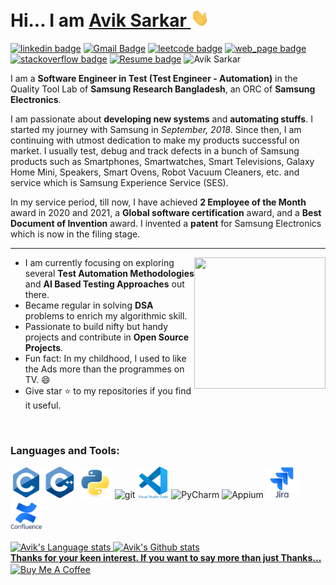 <h1>Hi... I am <a  href="https://github.com/ssavi-ict">Avik Sarkar </a> <img  src="https://raw.githubusercontent.com/ABSphreak/ABSphreak/master/gifs/Hi.gif" width="30"></h1>

[![linkedin badge](https://img.shields.io/badge/Avik_Sarkar-30302f?style=flat&logo=linkedin)](https://www.linkedin.com/in/ssavi-ict/)
[![Gmail Badge](https://img.shields.io/badge/Avik_Sarkar-30302f?style=flat&logo=Gmail&logoColor=red)](mailto:ssavi.ict@gmail.com)
[![leetcode badge](https://img.shields.io/badge/ssavi-30302f?style=flat&logo=leetcode)](https://leetcode.com/ssavi/)
[![web_page badge](https://img.shields.io/badge/Avik_Sarkar-30302f?style=flat&logo=blogger)](https://sites.google.com/view/iamavik/)
[![stackoverflow badge](https://img.shields.io/badge/Avik_Sarkar-30302f?style=flat&logo=stack-overflow)](https://stackoverflow.com/users/4982627/ssavi)
[![Resume badge](https://img.shields.io/badge/Download_Resume-30302f?style=flat&logo=downloads)](https://cutt.ly/2XcEFzL)
<img src="https://komarev.com/ghpvc/?username=ssavi-ict" alt="Avik Sarkar" />
<!-- <img src="https://avatars.githubusercontent.com/u/14172268" /> -->

I am a **Software Engineer in Test (Test Engineer - Automation)** in the Quality Tool Lab of **Samsung Research Bangladesh**, an ORC of **Samsung Electronics**.

I am passionate about **developing new systems** and **automating stuffs**. I started my journey with Samsung in *September, 2018*. Since then, I am continuing with utmost dedication to make my products successful on market. I usually test, debug and track defects in a bunch of Samsung products such as Smartphones, Smartwatches, Smart Televisions, Galaxy Home Mini, Speakers, Smart Ovens, Robot Vacuum Cleaners, etc. and service which is Samsung Experience Service (SES). 

In my service period, till now, I have achieved **2 Employee of the Month** award in 2020 and 2021, a **Global software certification** award, and a **Best Document of Invention** award. I invented a **patent** for Samsung Electronics which is now in the filing stage. 

---------

<img align='right' src="https://cdn1.iconfinder.com/data/icons/seo-part-1-1/128/Technical-Support-Options-Productivity-Service-Tools-512.png" width="210" height="210">

- I am currently focusing on exploring several **Test Automation Methodologies** and **AI Based Testing Approaches** out there.
- Became regular in solving **DSA** problems to enrich my algorithmic skill.
- Passionate to build nifty but handy projects and contribute in **Open Source Projects**.
- Fun fact: In my childhood, I used to like the Ads more than the programmes on TV. 😄
- Give star ⭐ to my repositories if you find it useful.

<br>

<h3 align="left">Languages and Tools:</h3>

<p align="left">
<img src="https://raw.githubusercontent.com/devicons/devicon/master/icons/c/c-original.svg" alt="c" width="50" height="50"/> <img src="https://raw.githubusercontent.com/devicons/devicon/master/icons/cplusplus/cplusplus-original.svg" alt="cplusplus" width="50" height="50"/> <img src="https://raw.githubusercontent.com/devicons/devicon/master/icons/python/python-original.svg" alt="python" width="55" height="50"/>
<img src="https://www.vectorlogo.zone/logos/git-scm/git-scm-icon.svg" alt="git" width="50" height="50"/>
<img src="https://raw.githubusercontent.com/devicons/devicon/1119b9f84c0290e0f0b38982099a2bd027a48bf1/icons/vscode/vscode-original-wordmark.svg" alt="VS Code" width="50" height="50"/>
<img src="https://upload.wikimedia.org/wikipedia/commons/thumb/1/1d/PyCharm_Icon.svg/768px-PyCharm_Icon.svg.png" alt="PyCharm" width="50" height="50"/>
<img src="https://www.svgrepo.com/show/353413/appium.svg" alt="Appium" width="50" height="50"/>
<img src="https://raw.githubusercontent.com/devicons/devicon/1119b9f84c0290e0f0b38982099a2bd027a48bf1/icons/jira/jira-original-wordmark.svg" alt="Jira" width="50" height="50"/>
<img src="https://raw.githubusercontent.com/devicons/devicon/1119b9f84c0290e0f0b38982099a2bd027a48bf1/icons/confluence/confluence-original-wordmark.svg" alt="Confluence" width="50" height="50"/>
</p>

<a href="https://github.com/anuraghazra/github-readme-stats#gh-dark-mode-only">
<img height=200 src="https://github-readme-stats-git-masterrstaa-rickstaa.vercel.app/api/top-langs/?username=ssavi-ict&layout=compact&langs_count=10&hide_border=true&include_orgs=true&theme=dark&bg_color=000000#gh-dark-mode-only" alt="Avik's Language stats" />
</a>
<a href="https://github.com/anuraghazra/github-readme-stats#gh-dark-mode-only">
<img height=200 src="https://github-readme-stats-git-masterrstaa-rickstaa.vercel.app/api?username=ssavi-ict&show_icons=true&count_private=true&line_height=28&hide_border=true&card_width=450&include_all_commits=true&include_orgs=true&exclude_repo=github-readme-stats&theme=dark&bg_color=000000#gh-dark-mode-only" alt="Avik's Github stats" />

<br>
<b>Thanks for your keen interest. If you want to say more than just Thanks... </b><a href="https://www.buymeacoffee.com/ssavi" target="_blank"><img align ='center' src="https://cdn.buymeacoffee.com/buttons/v2/default-yellow.png" alt="Buy Me A Coffee" style="height: 60px !important;width: 217px !important;" ></a>



